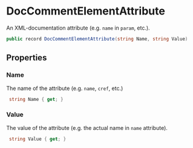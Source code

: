 # DocCommentElementAttribute
An XML-documentation attribute (e.g. `name` in `param`, etc.).

```cs
public record DocCommentElementAttribute(string Name, string Value)
```

## Properties
### Name
The name of the attribute (e.g. `name`, `cref`, etc.)

```cs
 string Name { get; }
```

### Value
The value of the attribute (e.g. the actual name in `name` attribute).

```cs
 string Value { get; }
```

